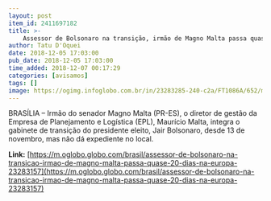 ```yaml
---
layout: post
item_id: 2411697182
title: >-
    Assessor de Bolsonaro na transição, irmão de Magno Malta passa quase 20 dias na Europa
author: Tatu D'Oquei
date: 2018-12-05 17:03:00
pub_date: 2018-12-05 17:03:00
time_added: 2018-12-07 00:17:29
categories: [avisamos]
tags: []
image: https://ogimg.infoglobo.com.br/in/23283285-240-c2a/FT1086A/652/magno.jpg
---
```


BRASÍLIA – Irmão do senador Magno Malta (PR-ES), o diretor de gestão da Empresa de Planejamento e Logística (EPL), Maurício Malta, integra o gabinete de transição do presidente eleito, Jair Bolsonaro, desde 13 de novembro, mas não dá expediente no local.

**Link:** [https://m.oglobo.globo.com/brasil/assessor-de-bolsonaro-na-transicao-irmao-de-magno-malta-passa-quase-20-dias-na-europa-23283157](https://m.oglobo.globo.com/brasil/assessor-de-bolsonaro-na-transicao-irmao-de-magno-malta-passa-quase-20-dias-na-europa-23283157)

